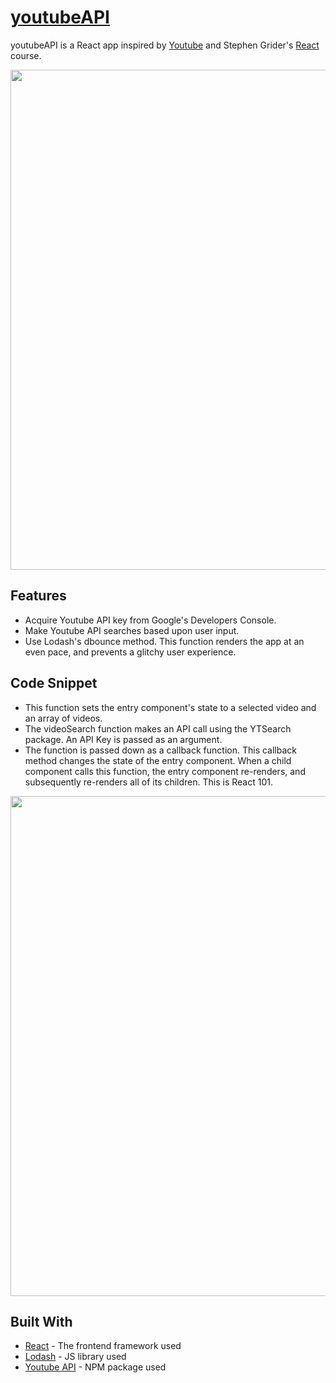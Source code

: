 # [youtubeAPI](https://marquez93.github.io/youtubeAPI/)

youtubeAPI is a React app inspired by [Youtube](https://www.youtube.com/) and Stephen Grider's [React](https://www.udemy.com/react-redux/) course.

<p align="center"><img src="https://i.imgur.com/lyZaIMD.png" cursor="default" width="800px" /></p>

## Features

* Acquire Youtube API key from Google's Developers Console.
* Make Youtube API searches based upon user input.
* Use Lodash's dbounce method. This function renders the app at an even pace, and prevents a glitchy user experience.

## Code Snippet

* This function sets the entry component's state to a selected video and an array of videos.
* The videoSearch function makes an API call using the YTSearch package. An API Key is passed as an argument.
* The function is passed down as a callback function. This callback method changes the state of the entry component. When a child component calls this function, the entry component re-renders, and subsequently re-renders all of its children. This is React 101.

<p align="center"><img src="https://i.imgur.com/a9rZPc4.png" width="800px" /></p>

## Built With

* [React](https://reactjs.org/docs/getting-started.html) - The frontend framework used
* [Lodash](https://lodash.com/) - JS library used
* [Youtube API](https://www.npmjs.com/package/youtube-api-search) - NPM package used
